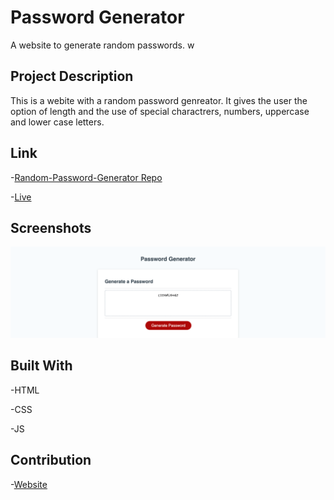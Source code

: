 # Password Generator

A website to generate random passwords. w

## Project Description
This is a webite with a random password genreator. It gives the user the option of length and the use of special charactrers, numbers, uppercase and lower case letters. 

## Link
-[Random-Password-Generator Repo](git@github.com:juanestuniga/password-generator.git)

-[Live](https://juanestuniga.github.io/password-generator/) 

## Screenshots
![Screenshot](Assets/images/screenshot.png)

## Built With
-HTML 

-CSS

-JS

## Contribution

-[Website](https://stackoverflow.com/)
